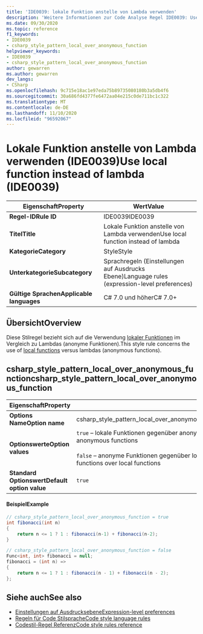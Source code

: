 ```yaml
---
title: 'IDE0039: lokale Funktion anstelle von Lambda verwenden'
description: 'Weitere Informationen zur Code Analyse Regel IDE0039: Use Local Function anstelle von Lambda'
ms.date: 09/30/2020
ms.topic: reference
f1_keywords:
- IDE0039
- csharp_style_pattern_local_over_anonymous_function
helpviewer_keywords:
- IDE0039
- csharp_style_pattern_local_over_anonymous_function
author: gewarren
ms.author: gewarren
dev_langs:
- CSharp
ms.openlocfilehash: 9c715e18ac1e97eda75b89735080180b3a5db4f6
ms.sourcegitcommit: 30a686fd4377fe6472aa04e215c0de711bc1c322
ms.translationtype: MT
ms.contentlocale: de-DE
ms.lasthandoff: 11/10/2020
ms.locfileid: "96592067"
---
```

# <a name="use-local-function-instead-of-lambda-ide0039"></a><span data-ttu-id="4ea02-103">Lokale Funktion anstelle von Lambda verwenden (IDE0039)</span><span class="sxs-lookup"><span data-stu-id="4ea02-103">Use local function instead of lambda (IDE0039)</span></span>

|<span data-ttu-id="4ea02-104">Eigenschaft</span><span class="sxs-lookup"><span data-stu-id="4ea02-104">Property</span></span>|<span data-ttu-id="4ea02-105">Wert</span><span class="sxs-lookup"><span data-stu-id="4ea02-105">Value</span></span>|
|-|-|
| <span data-ttu-id="4ea02-106">**Regel-ID**</span><span class="sxs-lookup"><span data-stu-id="4ea02-106">**Rule ID**</span></span> | <span data-ttu-id="4ea02-107">IDE0039</span><span class="sxs-lookup"><span data-stu-id="4ea02-107">IDE0039</span></span> |
| <span data-ttu-id="4ea02-108">**Titel**</span><span class="sxs-lookup"><span data-stu-id="4ea02-108">**Title**</span></span> | <span data-ttu-id="4ea02-109">Lokale Funktion anstelle von Lambda verwenden</span><span class="sxs-lookup"><span data-stu-id="4ea02-109">Use local function instead of lambda</span></span> |
| <span data-ttu-id="4ea02-110">**Kategorie**</span><span class="sxs-lookup"><span data-stu-id="4ea02-110">**Category**</span></span> | <span data-ttu-id="4ea02-111">Style</span><span class="sxs-lookup"><span data-stu-id="4ea02-111">Style</span></span> |
| <span data-ttu-id="4ea02-112">**Unterkategorie**</span><span class="sxs-lookup"><span data-stu-id="4ea02-112">**Subcategory**</span></span> | <span data-ttu-id="4ea02-113">Sprachregeln (Einstellungen auf Ausdrucks Ebene)</span><span class="sxs-lookup"><span data-stu-id="4ea02-113">Language rules (expression-level preferences)</span></span> |
| <span data-ttu-id="4ea02-114">**Gültige Sprachen**</span><span class="sxs-lookup"><span data-stu-id="4ea02-114">**Applicable languages**</span></span> | <span data-ttu-id="4ea02-115">C# 7.0 und höher</span><span class="sxs-lookup"><span data-stu-id="4ea02-115">C# 7.0+</span></span> |

## <a name="overview"></a><span data-ttu-id="4ea02-116">Übersicht</span><span class="sxs-lookup"><span data-stu-id="4ea02-116">Overview</span></span>

<span data-ttu-id="4ea02-117">Diese Stilregel bezieht sich auf die Verwendung [lokaler Funktionen](../../../csharp/programming-guide/classes-and-structs/local-functions.md) im Vergleich zu Lambdas (anonyme Funktionen).</span><span class="sxs-lookup"><span data-stu-id="4ea02-117">This style rule concerns the use of [local functions](../../../csharp/programming-guide/classes-and-structs/local-functions.md) versus lambdas (anonymous functions).</span></span>

## <a name="csharp_style_pattern_local_over_anonymous_function"></a><span data-ttu-id="4ea02-118">csharp_style_pattern_local_over_anonymous_function</span><span class="sxs-lookup"><span data-stu-id="4ea02-118">csharp_style_pattern_local_over_anonymous_function</span></span>

|<span data-ttu-id="4ea02-119">Eigenschaft</span><span class="sxs-lookup"><span data-stu-id="4ea02-119">Property</span></span>|<span data-ttu-id="4ea02-120">Wert</span><span class="sxs-lookup"><span data-stu-id="4ea02-120">Value</span></span>|
|-|-|
| <span data-ttu-id="4ea02-121">**Options Name**</span><span class="sxs-lookup"><span data-stu-id="4ea02-121">**Option name**</span></span> | <span data-ttu-id="4ea02-122">csharp_style_pattern_local_over_anonymous_function</span><span class="sxs-lookup"><span data-stu-id="4ea02-122">csharp_style_pattern_local_over_anonymous_function</span></span>
| <span data-ttu-id="4ea02-123">**Optionswerte**</span><span class="sxs-lookup"><span data-stu-id="4ea02-123">**Option values**</span></span> | <span data-ttu-id="4ea02-124">`true` – lokale Funktionen gegenüber anonymen Funktionen bevorzugen.</span><span class="sxs-lookup"><span data-stu-id="4ea02-124">`true` - Prefer local functions over anonymous functions</span></span><br /><br /><span data-ttu-id="4ea02-125">`false` – anonyme Funktionen gegenüber lokalen Funktionen bevorzugen.</span><span class="sxs-lookup"><span data-stu-id="4ea02-125">`false` - Prefer anonymous functions over local functions</span></span> |
| <span data-ttu-id="4ea02-126">**Standard Optionswert**</span><span class="sxs-lookup"><span data-stu-id="4ea02-126">**Default option value**</span></span> | `true` |

#### <a name="example"></a><span data-ttu-id="4ea02-127">Beispiel</span><span class="sxs-lookup"><span data-stu-id="4ea02-127">Example</span></span>

```csharp
// csharp_style_pattern_local_over_anonymous_function = true
int fibonacci(int n)
{
    return n <= 1 ? 1 : fibonacci(n-1) + fibonacci(n-2);
}

// csharp_style_pattern_local_over_anonymous_function = false
Func<int, int> fibonacci = null;
fibonacci = (int n) =>
{
    return n <= 1 ? 1 : fibonacci(n - 1) + fibonacci(n - 2);
};
```

## <a name="see-also"></a><span data-ttu-id="4ea02-128">Siehe auch</span><span class="sxs-lookup"><span data-stu-id="4ea02-128">See also</span></span>

- [<span data-ttu-id="4ea02-129">Einstellungen auf Ausdrucksebene</span><span class="sxs-lookup"><span data-stu-id="4ea02-129">Expression-level preferences</span></span>](expression-level-preferences.md)
- [<span data-ttu-id="4ea02-130">Regeln für Code Stilsprache</span><span class="sxs-lookup"><span data-stu-id="4ea02-130">Code style language rules</span></span>](language-rules.md)
- [<span data-ttu-id="4ea02-131">Codestil-Regel Referenz</span><span class="sxs-lookup"><span data-stu-id="4ea02-131">Code style rules reference</span></span>](index.md)
